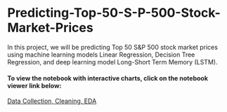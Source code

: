 # Predicting-Top-50-S-P-500-Stock-Market-Prices
In this project, we will be predicting Top 50 S&amp;P 500 stock market prices using machine learning models Linear Regression, Decision Tree Regression, and deep learning model Long-Short Term Memory (LSTM).

#### To view the notebook with interactive charts, click on the notebook viewer link below:
[Data Collection, Cleaning, EDA](https://nbviewer.jupyter.org/github/janinecheong/Predicting-Top-50-S-P-500-Stock-Market-Prices/blob/main/Data%20Collection%2C%20Cleaning%2C%20EDA.ipynb)
